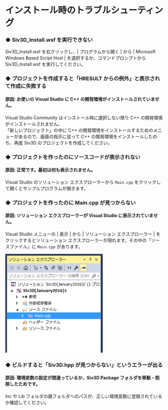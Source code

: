 ﻿# インストール時のトラブルシューティング

### ◆ Siv3D_Install.wsf を実行できない
Siv3D_Install.wsf を右クリックし、| プログラムから開く | から | Microsoft Windows Based Script Host | を選択するか、コマンドプロンプトから Siv3D_Install.wsf を実行してください。

### ◆ プロジェクトを作成すると「HRESULT からの例外」と表示されて作成に失敗する
#### 原因: お使いの Visual Studio に C++ の開発環境がインストールされていません。
Visual Studio Community はインストール時に選択しない限り C++ の開発環境がインストールされません。  
「新しいプロジェクト」の中に C++ の開発環境をインストールするためのメニューがあるので、画面の指示に従って C++ の開発環境をインストールしたのち、再度 Siv3D のプロジェクトを作成してください。

### ◆ プロジェクトを作ったのにソースコードが表示されない
#### 原因: 正常です。最初は何も表示されません。
Visual Studio のソリューション エクスプローラーから `Main.cpp` をクリックして開くとサンプルプログラムが開きます。

### ◆ プロジェクトを作ったのに Main.cpp が見つからない
#### 原因: ソリューション エクスプローラーが Visual Studio に表示されていません。
Visual Studio メニューの | 表示 | から | ソリューション エクスプローラー | をクリックするとソリューション エクスプローラーが現れます。その中の「ソースファイル」に `Main.cpp` があります。

![ソリューション エクスプローラー](resource/solutionexplorer.png "ソリューション エクスプローラー") 

### ◆ ビルドすると「Siv3D.hpp が見つからない」というエラーが出る
#### 原因: 環境変数の設定が間違っているか、Siv3D Package フォルダを移動・削除したためです。
Inc や Lib フォルダの親フォルダへのパスが、正しい環境変数に登録されているか確認してください。
